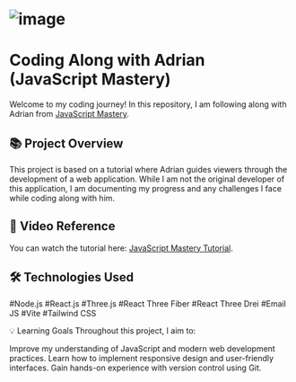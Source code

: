 # ![image](https://github.com/user-attachments/assets/c84d588f-dad3-428c-8c57-42f573e33802)

# Coding Along with Adrian (JavaScript Mastery)

Welcome to my coding journey! In this repository, I am following along with Adrian from [JavaScript Mastery](https://www.youtube.com/watch?v=kt0FrkQgw8w&t=3910s&ab_channel=JavaScriptMastery).

## 📚 Project Overview

This project is based on a tutorial where Adrian guides viewers through the development of a web application. While I am not the original developer of this application, I am documenting my progress and any challenges I face while coding along with him.

## 🎥 Video Reference

You can watch the tutorial here: [JavaScript Mastery Tutorial](https://www.youtube.com/watch?v=kt0FrkQgw8w&t=3910s&ab_channel=JavaScriptMastery).

## 🛠️ Technologies Used

#Node.js
#React.js
#Three.js
#React Three Fiber
#React Three Drei
#Email JS
#Vite
#Tailwind CSS

💡 Learning Goals
Throughout this project, I aim to:

Improve my understanding of JavaScript and modern web development practices.
Learn how to implement responsive design and user-friendly interfaces.
Gain hands-on experience with version control using Git.
